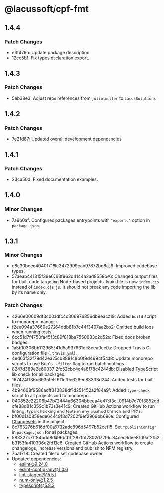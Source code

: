 # @lacussoft/cpf-fmt

## 1.4.4

### Patch Changes

- e3f479a: Update package description.
- 12cc5b1: Fix types declaration export.

## 1.4.3

### Patch Changes

- 5eb38e3: Adjust repo references from `juliolmuller` to `LacusSolutions`

## 1.4.2

### Patch Changes

- 7e21d87: Updated overall development dependencies

## 1.4.1

### Patch Changes

- 23ca50d: Fixed documentation examples.

## 1.4.0

### Minor Changes

- 7a9b0af: Configured packages entrypoints with `"exports"` option in `package.json`.

## 1.3.1

### Minor Changes

- e8c30bcec40401718fc3472999cab97872bd8ac9: Improved codebase types.
- 57aeab441315f39e6763f963d4144a2ad8558be6: Changed output files for built code targeting Node-based projects. Main file is now `index.cjs` instead of `index.cjs.js`. It should not break any code importing the lib by its name only.

### Patch Changes

- 4266e00609df3c003dfc4c306976856db9eac219: Added `build` script to monorepo manager.
- f2ee094a37660e27264ddb81b7c44f3407ae2bb2: Omitted build logs when running tests.
- 6cc51d7f4750fa45f3c89f818ba7550683c2d52a: Fixed docs broken badges.
- 1a5b10306bb112965541d5a937631dc8eea0ce0a: Dropped Travis CI configuration file (`.travis.yml`).
- 4ed63f32f79d42ea25cb8881c8b0f9d4694f5438: Update monorepo scripts to use Bun's `--filter` flag to run batch routines.
- 8247d389e2e6003712fc52cbc4c4a8f78c4244db: Disabled TypeScript lib check for all packages.
- 167424f136c6935fe9f9f1cf9e628ec83333d244: Added tests for built files.
- 4b94608f9586acff343838df1d251452a2f84a9f: Added `type-check` script to all projects and to monorepo.
- 040852c22206b47b72444a66304bbeea4e47df3c..0914b7c70f3852ddcfe88d81c359c1b73e3e41c9: Created GitHub Actions workflow to run linting, type checking and tests in any pushed branch and PR's.
- bf00d1a0858ede64449f8d7202f9ef2969bb690e: Configured [Changesets](https://github.com/changesets/changesets) in the project.
- 8c763276b616df00a6732adc896d5497b52cef15: Set `"publishConfig"` in `package.json` for all packages.
- 583327c71f84bdd8d496bfb1f287fbf7802d729b..84cec9dee81d0af2f52b3153fa410306e2fd13c6: Created GitHub Actions workflow to create changelogs, increase versions and publish to NPM registry.
- 7ba1718: Created file to set codebase owner.
- Updated dependencies:
  - eslint@9.24.0
  - eslint-config-any@1.0.6
  - lint-staged@15.5.1
  - num-only@1.2.5
  - typescript@5.8.3
